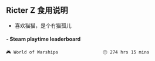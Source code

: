 ## Ricter Z 食用说明
- 喜欢猫猫，是个冇猫孤儿

<!-- steam-box start -->
#### - Steam playtime leaderboard
```text
🎮 World of Warships                 🕘 274 hrs 15 mins
```
<!-- Powered by https://github.com/YouEclipse/steam-box . -->
<!-- steam-box end -->
